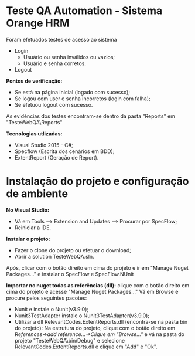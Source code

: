 # Teste QA Automation - Sistema Orange HRM

Foram efetuados testes de acesso ao sistema
- Login
  - Usuário ou senha inválidos ou vazios;
  - Usuário e senha corretos.
- Logout

<b>Pontos de verificação:</b>
- Se está na página inicial (logado com sucesso);
- Se logou com user e senha incorretos (login com falha);
- Se efetuou logout com sucesso.

As evidências dos testes encontram-se dentro da pasta "Reports" em "TesteWebQA\Reports"

<b>Tecnologias utlizadas:</b>

- Visual Studio 2015 - C#;
- Specflow (Escrita dos cenários em BDD);
- ExtentReport (Geração de Report).

# Instalação do projeto e configuração de ambiente

<b>No Visual Studio:</b>
 - Vá em Tools –> Extension and Updates –> Procurar por SpecFlow;
 - Reiniciar a IDE.
 
 <b>Instalar o projeto:</b>
- Fazer o clone do projeto ou efetuar o download;
- Abrir a solution TesteWebQA.sln.

Após, clicar com o botão direito em cima do projeto e ir em "Manage Nuget Packages..."
e instalar o SpecFlow e SpecFlow.NUnit

<b>Importar no nuget todas as referências (dll):</b>
clique com o botão direito em cima do projeto e acesse "Manage Nuget Packages..." Vá em Browse e procure pelos seguintes pacotes:

- Nunit e instale o Nunit(v3.9.0);
- Nunit3TestAdapter instale o  Nunit3TestAdapter(v3.9.0);
- Utilizar a dll RelevantCodes.ExtentReports.dll (encontra-se na pasta bin do projeto):
Na estrutura do projeto, clique com o botão direito em R*eferences->add reference...->Clique em "Browse..."* e vá na pasta do 
projeto "TesteWebQA\bin\Debug" e selecione RelevantCodes.ExtentReports.dll e clique em "Add" e "Ok".


